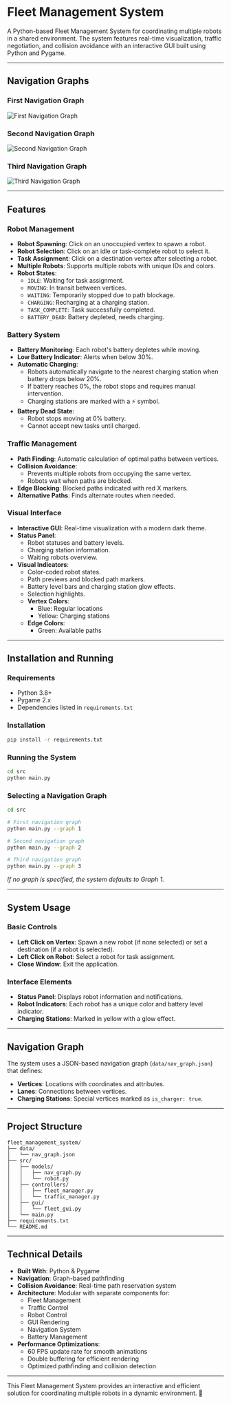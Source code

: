 # Fleet Management System

A Python-based Fleet Management System for coordinating multiple robots in a shared environment. The system features real-time visualization, traffic negotiation, and collision avoidance with an interactive GUI built using Python and Pygame.

---

## Navigation Graphs

### First Navigation Graph
![First Navigation Graph](goat1.jpg)

### Second Navigation Graph
![Second Navigation Graph](goat2.jpg)

### Third Navigation Graph
![Third Navigation Graph](goat3.jpg)

---

## Features

### Robot Management
- **Robot Spawning**: Click on an unoccupied vertex to spawn a robot.
- **Robot Selection**: Click on an idle or task-complete robot to select it.
- **Task Assignment**: Click on a destination vertex after selecting a robot.
- **Multiple Robots**: Supports multiple robots with unique IDs and colors.
- **Robot States**:
  - `IDLE`: Waiting for task assignment.
  - `MOVING`: In transit between vertices.
  - `WAITING`: Temporarily stopped due to path blockage.
  - `CHARGING`: Recharging at a charging station.
  - `TASK_COMPLETE`: Task successfully completed.
  - `BATTERY_DEAD`: Battery depleted, needs charging.

### Battery System
- **Battery Monitoring**: Each robot's battery depletes while moving.
- **Low Battery Indicator**: Alerts when below 30%.
- **Automatic Charging**:
  - Robots automatically navigate to the nearest charging station when battery drops below 20%.
  - If battery reaches 0%, the robot stops and requires manual intervention.
  - Charging stations are marked with a ⚡ symbol.
- **Battery Dead State**:
  - Robot stops moving at 0% battery.
  - Cannot accept new tasks until charged.

### Traffic Management
- **Path Finding**: Automatic calculation of optimal paths between vertices.
- **Collision Avoidance**:
  - Prevents multiple robots from occupying the same vertex.
  - Robots wait when paths are blocked.
- **Edge Blocking**: Blocked paths indicated with red X markers.
- **Alternative Paths**: Finds alternate routes when needed.

### Visual Interface
- **Interactive GUI**: Real-time visualization with a modern dark theme.
- **Status Panel**:
  - Robot statuses and battery levels.
  - Charging station information.
  - Waiting robots overview.
- **Visual Indicators**:
  - Color-coded robot states.
  - Path previews and blocked path markers.
  - Battery level bars and charging station glow effects.
  - Selection highlights.
  - **Vertex Colors**:
    - Blue: Regular locations
    - Yellow: Charging stations
  - **Edge Colors**:
    - Green: Available paths

---

## Installation and Running

### Requirements
- Python 3.8+
- Pygame 2.x
- Dependencies listed in `requirements.txt`

### Installation
```bash
pip install -r requirements.txt
```

### Running the System
```bash
cd src
python main.py
```

### Selecting a Navigation Graph
```bash
cd src

# First navigation graph
python main.py --graph 1

# Second navigation graph
python main.py --graph 2

# Third navigation graph
python main.py --graph 3
```
*If no graph is specified, the system defaults to Graph 1.*

---

## System Usage

### Basic Controls
- **Left Click on Vertex**: Spawn a new robot (if none selected) or set a destination (if a robot is selected).
- **Left Click on Robot**: Select a robot for task assignment.
- **Close Window**: Exit the application.

### Interface Elements
- **Status Panel**: Displays robot information and notifications.
- **Robot Indicators**: Each robot has a unique color and battery level indicator.
- **Charging Stations**: Marked in yellow with a glow effect.

---

## Navigation Graph
The system uses a JSON-based navigation graph (`data/nav_graph.json`) that defines:
- **Vertices**: Locations with coordinates and attributes.
- **Lanes**: Connections between vertices.
- **Charging Stations**: Special vertices marked as `is_charger: true`.

---

## Project Structure
```
fleet_management_system/
├── data/
│   └── nav_graph.json
├── src/
│   ├── models/
│   │   ├── nav_graph.py
│   │   └── robot.py
│   ├── controllers/
│   │   ├── fleet_manager.py
│   │   └── traffic_manager.py
│   ├── gui/
│   │   └── fleet_gui.py
│   └── main.py
├── requirements.txt
└── README.md
```

---

## Technical Details
- **Built With**: Python & Pygame
- **Navigation**: Graph-based pathfinding
- **Collision Avoidance**: Real-time path reservation system
- **Architecture**: Modular with separate components for:
  - Fleet Management
  - Traffic Control
  - Robot Control
  - GUI Rendering
  - Navigation System
  - Battery Management
- **Performance Optimizations**:
  - 60 FPS update rate for smooth animations
  - Double buffering for efficient rendering
  - Optimized pathfinding and collision detection

---

This Fleet Management System provides an interactive and efficient solution for coordinating multiple robots in a dynamic environment. 🚀

